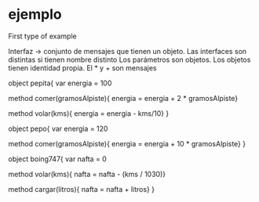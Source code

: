 # ejemplo
First type of example

Interfaz -> conjunto de mensajes que tienen un objeto. Las interfaces son distintas si tienen nombre distinto Los parámetros son objetos. Los objetos tienen identidad propia. El * y + son mensajes

object pepita{ var energia = 100

   method comer(gramosAlpiste){
   energia = energia + 2 * gramosAlpiste}
   
   method volar(kms){
   energia = energia - kms/10}
                              }

object pepo{ var energia = 120

   method comer(gramosAlpiste){
   energia = energia + 10 * gramosAlpiste}
                                          }

object boing747{ var nafta = 0

   method volar(kms){
   nafta = nafta - (kms / 1030)}
   
   method cargar(litros){
   nafta = nafta + litros}
                                }

